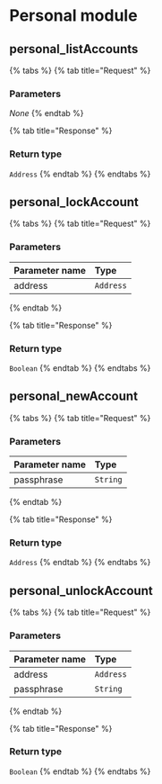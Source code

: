 # Personal module

## personal\_listAccounts

{% tabs %}
{% tab title="Request" %}
### **Parameters**

_None_
{% endtab %}

{% tab title="Response" %}
### Return type

`Address`
{% endtab %}
{% endtabs %}

## personal\_lockAccount

{% tabs %}
{% tab title="Request" %}
### **Parameters**

| Parameter name | Type |
| :--- | :--- |
| address | `Address` |
{% endtab %}

{% tab title="Response" %}
### Return type

`Boolean`
{% endtab %}
{% endtabs %}

## personal\_newAccount

{% tabs %}
{% tab title="Request" %}
### **Parameters**

| Parameter name | Type |
| :--- | :--- |
| passphrase | `String` |
{% endtab %}

{% tab title="Response" %}
### Return type

`Address`
{% endtab %}
{% endtabs %}

## personal\_unlockAccount

{% tabs %}
{% tab title="Request" %}
### **Parameters**

| Parameter name | Type |
| :--- | :--- |
| address | `Address` |
| passphrase | `String` |
{% endtab %}

{% tab title="Response" %}
### Return type

`Boolean`
{% endtab %}
{% endtabs %}

